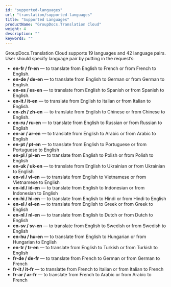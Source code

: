 ```yaml
---
id: "supported-languages"
url: "translation/supported-languages"
title: "Supported Languages"
productName: "GroupDocs.Translation Cloud"
weight: 4
description: ""
keywords: ""
---
```


GroupDocs.Translation Cloud supports 19 languages and 42 language pairs. User should specify language pair by putting in the request’s:

* **en-fr / fr-en** — to translate from English to French or from French to English.
* **en-de / de-en** — to translate from English to German or from German to English.
* **en-es / es-en** — to translate from English to Spanish or from Spanish to English.
* **en-it / it-en** — to translate from English to Italian or from Italian to English.
* **en-zh / zh-en** — to translate from English to Chinese or from Chinese to English. 
* **en-ru / ru-en** — to translate from English to Russian or from Russian to English
* **en-ar / ar-en** — to translate from English to Arabic or from Arabic to English 
* **en-pt / pt-en** — to translate from English to Portuguese or from Portuguese to English
* **en-pl / pl-en** — to translate from English to Polish or from Polish to English
* **en-uk / uk-en** — to translate from English to Ukrainian or from Ukrainian to English
* **en-vi / vi-en** — to translate from English to Vietnamese or from Vietnamese to English
* **en-id / id-en** — to translate from English to Indonesian or from Indonesian to English
* **en-hi / hi-en** — to translate from English to Hindi or from Hindi to English
* **en-el / el-en** — to translate from English to Greek or from Greek to English
* **en-nl / nl-en** — to translate from English to Dutch or from Dutch to English
* **en-sv / sv-en** — to translate from English to Swedish or from Swedish to English
* **en-hu / hu-en** — to translate from English to Hungarian or from Hungarian to English
* **en-tr / tr-en** — to translate from English to Turkish or from Turkish to English
* **fr-de / de-fr** — to translate from French to German or from German to French
* **fr-it / it-fr** — to translatte from French to Italian or from Italian to French
* **fr-ar / ar-fr** — to translate from French to Arabic or from Arabic to French
